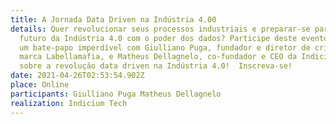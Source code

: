 ```yaml
---
title: A Jornada Data Driven na Indústria 4.00
details: Quer revolucionar seus processos industriais e preparar-se para o
  futuro da Indústria 4.0 com o poder dos dados? Participe deste evento!  Será
  um bate-papo imperdível com Giulliano Puga, fundador e diretor de criação da
  marca Labellamafia, e Matheus Dellagnelo, co-fundador e CEO da Indicium Tech
  sobre a revolução data driven na Indústria 4.0!  Inscreva-se!
date: 2021-04-26T02:53:54.902Z
place: Online
participants: Giulliano Puga Matheus Dellagnelo
realization: Indicium Tech
---
```

